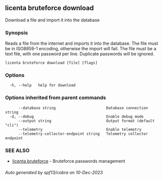 ## licenta bruteforce download

Download a file and import it into the database

### Synopsis

Reads a file from the internet and imports it into the database. The file must be in ISO8859-1 encoding, otherwise the import will fail. The file must be a text file, with one password per line. Duplicate passwords will be ignored.

```
licenta bruteforce download [file] [flags]
```

### Options

```
  -h, --help   help for download
```

### Options inherited from parent commands

```
      --database string                       Database connection string
  -d, --debug                                 Enable debug mode
      --output string                         Output format (default "cli")
      --telemetry                             Enable telemetry
      --telemetry-collector-endpoint string   Telemetry collector endpoint
```

### SEE ALSO

* [licenta bruteforce](licenta_bruteforce.md)	 - Bruteforce passwords management

###### Auto generated by spf13/cobra on 10-Dec-2023
